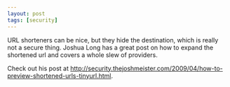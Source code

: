 ```yaml
---
layout: post
tags: [security]
---
```

URL shorteners can be nice, but they hide the destination, which is really not a secure thing. Joshua Long has a great post on how to expand the shortened url and covers a whole slew of providers.

Check out his post at <http://security.thejoshmeister.com/2009/04/how-to-preview-shortened-urls-tinyurl.html>.

